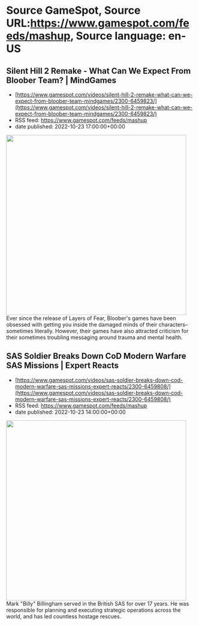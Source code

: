 # Source GameSpot, Source URL:https://www.gamespot.com/feeds/mashup, Source language: en-US

## Silent Hill 2 Remake - What Can We Expect From Bloober Team? | MindGames
 - [https://www.gamespot.com/videos/silent-hill-2-remake-what-can-we-expect-from-bloober-team-mindgames/2300-6459823/](https://www.gamespot.com/videos/silent-hill-2-remake-what-can-we-expect-from-bloober-team-mindgames/2300-6459823/)
 - RSS feed: https://www.gamespot.com/feeds/mashup
 - date published: 2022-10-23 17:00:00+00:00

<img height="480" src="https://www.gamespot.com/a/uploads/square_medium/1594/15941173/4052561-mindgames_bloober_thumbnail_v3_site.jpg" width="480" /> Ever since the release of Layers of Fear, Bloober's games have been obsessed with getting you inside the damaged minds of their characters–sometimes literally. However, their games have also attracted criticism for their sometimes troubling messaging around trauma and mental health.

## SAS Soldier Breaks Down CoD Modern Warfare SAS Missions | Expert Reacts
 - [https://www.gamespot.com/videos/sas-soldier-breaks-down-cod-modern-warfare-sas-missions-expert-reacts/2300-6459808/](https://www.gamespot.com/videos/sas-soldier-breaks-down-cod-modern-warfare-sas-missions-expert-reacts/2300-6459808/)
 - RSS feed: https://www.gamespot.com/feeds/mashup
 - date published: 2022-10-23 14:00:00+00:00

<img height="480" src="https://www.gamespot.com/a/uploads/square_medium/1574/15746725/4052053-sas-reactspt3thumb2site.jpg" width="480" /> Mark "Billy" Billingham served in the British SAS for over 17 years. He was responsible for planning and executing strategic operations across the world, and has led countless hostage rescues.
